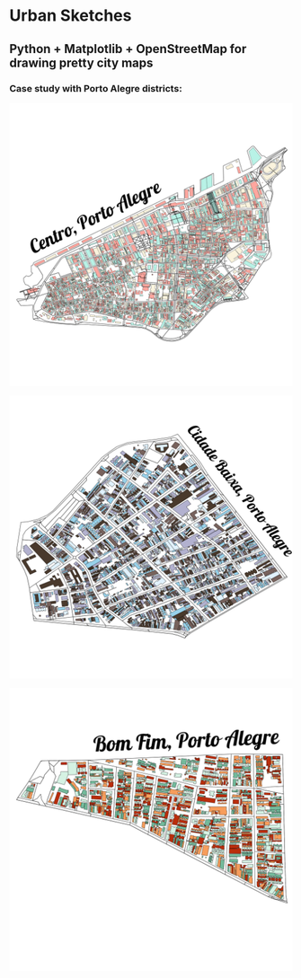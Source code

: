 # Urban Sketches
## Python + Matplotlib + OpenStreetMap for drawing pretty city maps
### Case study with Porto Alegre districts:

![](Centro-Porto-Alegre.png)

![](Cidade-Baixa-Porto-Alegre.png)

![](Bom-Fim-Porto-Alegre.png)